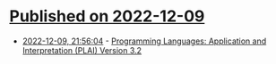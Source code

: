 # [Published on 2022-12-09](index.md)

* [2022-12-09, 21:56:04](https://lobste.rs/s/wlyvhk/programming_languages_application) - [Programming Languages: Application and Interpretation (PLAI) Version 3.2](https://www.plai.org/3/2/PLAI%20Version%203.2.0%20electronic.pdf)
